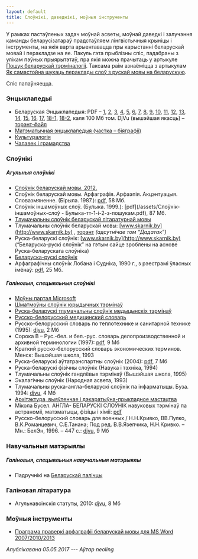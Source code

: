 ```yaml
---
layout: default
title: Слоўнікі, даведнікі, моўныя інструменты
---
```


У рамках пастаўленых задач моўнай асветы, моўнай даведкі і залучэння каманды беларусізатараў прадстаўляем лінгвістычныя крыніцы і інструменты, на якія варта арыентавацца пры карыстанні беларускай мовай і перакладзе на яе. Пакуль гэта прыблізны спіс, падабраны з улікам пэўных прыярытэтаў, пра якія можна прачытаць у артыкуле [Пошук беларускай тэрміналогіі](/poshuk-terminalohii/ "Пошук беларускай тэрміналогіі"). Таксама раім азнаёміцца з артыкулам [Як самастойна шукаць пераклады слоў з рускай мовы на беларускую](/jak-shukac-peraklad-slou/ "Як самастойна шукаць пераклады слоў з рускай мовы на беларускую").

Спіс папаўняецца.

### **Энцыклапедыі**

*   Беларуская Энцыклапедыя: PDF – 
[1](/assets/BelEn/Беларуская-энцыклапедыя-01-А-Аршын.pdf "Беларуская-энцыклапедыя-01-А-Аршын.pdf"), 
[2](/assets/BelEn/Беларуская-энцыклапедыя-02-Аршыца-Беларусцы.pdf "Беларуская-энцыклапедыя-02-Аршыца-Беларусцы.pdf"), 
[3](/assets/BelEn/Беларуская-энцыклапедыя-03-Беларусы-Варанец.pdf "Беларуская-энцыклапедыя-03-Беларусы-Варанец.pdf"), 
[4](/assets/BelEn/Беларуская-энцыклапедыя-04-Варанецкі-Гальфстрым.pdf "Беларуская-энцыклапедыя-04-Варанецкі-Гальфстрым.pdf"), 
[5](/assets/BelEn/Беларуская-энцыклапедыя-05-Гальцы-Дагон.pdf "Беларуская-энцыклапедыя-05-Гальцы-Дагон.pdf"), 
[6](/assets/BelEn/Беларуская-энцыклапедыя-06-Дадаізм-Застава.pdf "Беларуская-энцыклапедыя-06-Дадаізм-Застава.pdf"), 
[7](/assets/BelEn/Беларуская-энцыклапедыя-07-Застаўка-Кантата.pdf.zip "Беларуская-энцыклапедыя-07-Застаўка-Кантата.pdf.zip"), 
[8](/assets/BelEn/Беларуская-энцыклапедыя-08-Канто-Кулі.pdf "Беларуская-энцыклапедыя-08-Канто-Кулі.pdf"), 
[9](/assets/BelEn/Беларуская-энцыклапедыя-09-Кулібін-Малаіта.pdf "Беларуская-энцыклапедыя-09-Кулібін-Малаіта.pdf"), 
[10](/assets/BelEn/Беларуская-энцыклапедыя-10_Малайзія-Мугаджары.pdf "Беларуская-энцыклапедыя-10_Малайзія-Мугаджары.pdf"), 
[11](/assets/BelEn/Беларуская-энцыклапедыя-11-Мугір-Паліклініка.pdf "Беларуская-энцыклапедыя-11-Мугір-Паліклініка.pdf"), 
[12](/assets/BelEn/Беларуская-энцыклапедыя-12-Палікрат-Праметэй.pdf "Беларуская-энцыклапедыя-12-Палікрат-Праметэй.pdf"), 
[13](/assets/BelEn/Беларуская-энцыклапедыя-13-Праміле-Рэлаксін.pdf "Беларуская-энцыклапедыя-13-Праміле-Рэлаксін.pdf"), 
[14](/assets/BelEn/Беларуская-энцыклапедыя-14-Рэле-Слаявіна.pdf "Беларуская-энцыклапедыя-14-Рэле-Слаявіна.pdf"), 
[15](/assets/BelEn/Беларуская-энцыклапедыя-15-Следавікі-Трыо.pdf "Беларуская-энцыклапедыя-15-Следавікі-Трыо.pdf"), 
[16](/assets/BelEn/Беларуская-энцыклапедыя-16-Трыпалі-Хвіліна.pdf "Беларуская-энцыклапедыя-16-Трыпалі-Хвіліна.pdf"), 
[17](/assets/BelEn/Беларуская-энцыклапедыя-17-Хвінявічы-Шчытні.pdf "Беларуская-энцыклапедыя-17-Хвінявічы-Шчытні.pdf"), 
[18-1](/assets/BelEn/Беларуская-энцыклапедыя-18-1-Шчытнікі-ЯЯ-Дадатак.pdf "Беларуская-энцыклапедыя-18-1-Шчытнікі-ЯЯ-Дадатак.pdf"), 
[18-2](/assets/BelEn/Беларуская-энцыклапедыя-18-2(том_Беларусь).pdf.zip "Беларуская-энцыклапедыя-18-2(том_Беларусь).pdf.zip"), каля 100 Мб том. 
DjVu (вышэйшая якасць) – [торэнт-файл](/assets/Bielaruskaja_encyklapedyja.torrent)
*   [Матэматычная энцыклапедыя (частка – біяграфіі)](http://www.slounik.org/matematyka/)
*   [Культуралогія](http://www.slounik.org/kulturalogia/)
*   [Чалавек і грамадства](http://www.slounik.org/hramadstva/)

### **Слоўнікі**

##### Агульныя слоўнікі

*   [Слоўнік беларускай мовы. 2012.](http://slounik.org/sbm/)
*   Слоўнік беларускай мовы. Арфаграфія. Арфаэпія. Акцэнтуацыя. Словазмяненне. (Бірыла. 1987.): [pdf](/assets/СБМ_Бірыла_з_пошукам.pdf), 58 Мб.
*   Слоўнік іншамоўных слоў. (Булыка. 1999.): [pdf](/assets/Слоўнік-іншамоўных-слоў - Булыка-тт-1-і-2-з-пошукам.pdf), 87 Мб.
*   [Тлумачальны слоўнік беларускай літаратурнай мовы](http://www.rv-blr.com/slounik)
*   Тлумачальны слоўнік беларускай мовы: [www.skarnik.by](http://www.skarnik.by) , [торэнт](http://www.baravik.org/topic/194/) _(адсутнічае том “Дадатак”)_
*   Руска-беларускі слоўнік: [www.skarnik.by](http://www.skarnik.by) (“Беларуска-рускі слоўнік” на гэтым сайце зроблены на аснове Руска-беларускага слоўніка)
*   [Беларуска-рускі слоўнік](http://slounik.org/krapivabr/)
*   Арфаграфічны слоўнік Лобана і Судніка, 1990 г., з рэестрамі ўласных імёнаў: [pdf](/assets/Арфаграфічны-слоўнік-Лобан-Суднік-1990.pdf), 25 Мб.

##### Галіновыя, спецыяльныя слоўнікі

*   [Моўны партал Microsoft](http://www.microsoft.com/Language/en-US/Default.aspx)
*   [Шматмоўны слоўнік юрыдычных тэрмінаў](http://multilang.etalonline.by/)
*   [Руска-беларускі тлумачальны слоўнік медыцынскіх тэрмінаў](http://kamunikat.org/k_slouniki.html%D1%96pub_start=30&pubid=21741)
*   [Русско-белорусский медицинский словарь](http://kamunikat.org/k_slouniki.htmlіpub_start=30&pubid=21744)
*   Русско-белорусский словарь по теплотехнике и санитарной технике (1995): [djvu](/assets/Русско-белорусский-словарь-по-теплотехнике-и-санитарной-технике-1995.djvu), 2 Мб
*   Сорока В – Рус.-бел. и бел.-рус. словарь делопроизводственной и архивной терминологии (1997): [pdf](/assets/Сорока-В-Русско-белорусский-словарь-делопроизводственной-и-архивной-терминологии-1997.pdf), 9 Мб
*   Краткий русско-белорусский словарь экономических терминов. Менск: Вышэйшая школа, 1993
*   Руска-беларускі аўтатранспартны слоўнік (2004): [pdf](/assets/Руска-беларускі-аўтатранспартны-слоўнік.pdf), 7 Мб
*   Руска-беларускі фізічны слоўнік (Навука і тэхніка, 1994)
*   Тлумачальны слоўнік гандлёвых тэрмінаў (Вышэйшая школа, 1995)
*   Экалагічны слоўнік (Народная асвета, 1993)
*   Тлумачальны руска-англа-беларускі слоўнік па інфарматыцы. Буза. 1994: [djvu](/assets/Буза-Інфарматыка.djvu), 4 Мб
*   [Архітэктура, выяўленчае і дэкаратыўна-прыкладное мастацтва](http://www.slounik.org/architekt/)
*   Мікола Бусел. АНГЛА- БЕЛАРУСКІ СЛОЎНІК навуковых тэрмінаў па астраноміі, матэматыцы, фізіцы і хіміі: [pdf](/assets/Бусел-Навуковыя-тэрміны.pdf)
*   Русско-белорусский словарь для военных / Н.Н.Кривко, ВВ.Пулко, В.К.Романцевич, С.Е.Танана; Под ред. В.В.Язепчика, Н.Н.Кривко. – Мн.: БелЭн, 1996. – 447 с.: [djvu](/assets/Русско-белорусский-словарь-для-военных.djvu), 9 Мб

### **Навучальныя матэрыялы**

##### Галіновыя, спецыяльныя навучальныя матэрыялы

*   Падручнікі на [Беларускай палічцы](http://knihi.com/padrucniki.html "Беларуская палічка")

### **Галіновая літаратура**

*   Агульнавоінскія статуты, 2010: [djvu](/assets/Агульнавоінскія-статуты-2010.djvu), 8 Мб

### **Моўныя інструменты**

*   [Праграма праверкі арфаграфіі беларускай мовы для MS Word 2007/2010/2013](http://bnkorpus.info/download.html)


*Апублікавана 05.05.2017 --- Аўтар neoling*